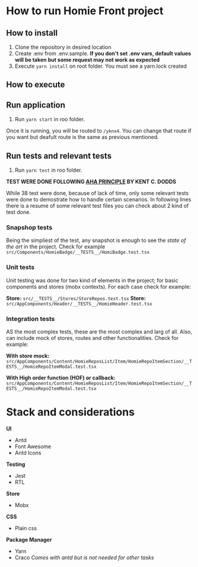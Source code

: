 # How to run Homie Front project

## How to install

1. Clone the repository in desired location
2. Create .env from .env.sample. **If you don't set .env vars, default values will be taken but some request may not work as expected**
4. Execute `yarn install` on root folder. You must see a yarn.lock created


## How to execute

## Run application
1. Run `yarn start` in roo folder.

Once it is running, you will be routed to `/yknx4`. You can change that route if you want but deafult route is the same as previous mentioned.

## Run tests and relevant tests
1. Run `yarn test` in roo folder.

**TEST WERE DONE FOLLOWING [AHA PRINCIPLE](https://kentcdodds.com/blog/avoid-nesting-when-youre-testing "AHA PRINCIPLE") BY KENT C. DODDS**

While 38 test were done, because of lack of time, only some relevant tests were done to demostrate how to handle certain scenarios. In following lines there is a resume of some relevant test files you can check about 2 kind of test done.

### Snapshop tests
Being the simpliest of the test, any snapshot is enough to see the *state of the art* in the project. Check for example
`src/Components/HomieBadge/__TESTS__/HomiBadge.test.tsx`

### Unit tests
Unit testing was done for two kind of elements in the project; for basic components and stores (mobx contexts). For each case check for example:

**Store:** `src/__TESTS__/Stores/StoreRepos.test.tsx`
**Store:** `src/AppComponents/Header/__TESTS__/HomieHeader.test.tsx`

### Integration tests
AS the most complex tests, these are the most complex and larg of all. Also, can include mock of stores, routes and other functionalities. Check for example:

**With store mock:** `src/AppComponents/Content/HomieReposList/Item/HomieRepoItemSection/__TESTS__/HomieRepoItemModal.test.tsx`

**With High order function (HOF) or callback:** `src/AppComponents/Content/HomieReposList/Item/HomieRepoItemSection/__TESTS__/HomieRepoItemModal.test.tsx`

# Stack and considerations
**UI**
- Antd
- Font Awesome
- Antd Icons

**Testing**
- Jest
- RTL

**Store**
- Mobx

**CSS**
- Plain css

**Package Manager**
- Yarn
- Craco *Comes with antd but is not needed for other tasks*

